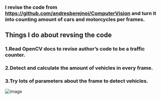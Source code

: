 ### I revise the code from https://github.com/andresberejnoi/ComputerVision and turn it into counting amount of cars and motorcycles per frames.

## Things I do about revsing the code 
### 1.Read OpenCV docs to revise author’s code to be a traffic counter.

### 2.Detect and calculate the amount of vehicles in every frame. 

### 3.Try lots of parameters about the frame to detect vehicles.

![image](https://user-images.githubusercontent.com/76461262/142214130-ad2de60e-04b4-4472-b5a4-eba3aee54143.png)

